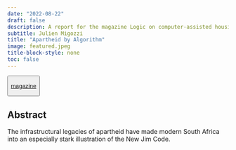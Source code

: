 ```yaml
---
date: "2022-08-22"
draft: false
description: A report for the magazine Logic on computer-assisted housing discrimination in South Africa.
subtitle: Julien Migozzi
title: "Apartheid by Algorithm"
image: featured.jpeg
title-block-style: none
toc: false
---
```


<button type="button" class="btn btn-outline-success">

<a href="https://logicmag.io/home/apartheid-by-algorithm/">magazine</a>

</button>

## Abstract

The infrastructural legacies of apartheid have made modern South Africa into an especially stark illustration of the New Jim Code.
